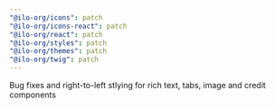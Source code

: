 ```yaml
---
"@ilo-org/icons": patch
"@ilo-org/icons-react": patch
"@ilo-org/react": patch
"@ilo-org/styles": patch
"@ilo-org/themes": patch
"@ilo-org/twig": patch
---
```


Bug fixes and right-to-left stlying for rich text, tabs, image and credit components
